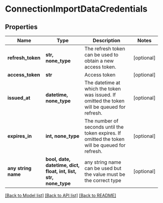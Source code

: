 # ConnectionImportDataCredentials


## Properties
Name | Type | Description | Notes
------------ | ------------- | ------------- | -------------
**refresh_token** | **str, none_type** | The refresh token can be used to obtain a new access token. | [optional] 
**access_token** | **str** | Access token | [optional] 
**issued_at** | **datetime, none_type** | The datetime at which the token was issued. If omitted the token will be queued for refresh. | [optional] 
**expires_in** | **int, none_type** | The number of seconds until the token expires. If omitted the token will be queued for refresh. | [optional] 
**any string name** | **bool, date, datetime, dict, float, int, list, str, none_type** | any string name can be used but the value must be the correct type | [optional]

[[Back to Model list]](../../README.md#documentation-for-models) [[Back to API list]](../../README.md#documentation-for-api-endpoints) [[Back to README]](../../README.md)


